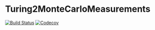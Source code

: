 # Turing2MonteCarloMeasurements

[![Build Status](https://travis-ci.com/baggepinnen/Turing2MonteCarloMeasurements.jl.svg?branch=master)](https://travis-ci.com/baggepinnen/Turing2MonteCarloMeasurements.jl)
[![Codecov](https://codecov.io/gh/baggepinnen/Turing2MonteCarloMeasurements.jl/branch/master/graph/badge.svg)](https://codecov.io/gh/baggepinnen/Turing2MonteCarloMeasurements.jl)

